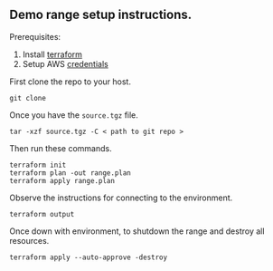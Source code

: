 ## Demo range setup instructions.

Prerequisites:

1. Install [terraform](https://developer.hashicorp.com/terraform/tutorials/aws-get-started/install-cli)
2. Setup AWS [credentials](https://docs.aws.amazon.com/cli/latest/userguide/cli-configure-files.html)  

First clone the repo to your host.
```
git clone 
```

Once you have the `source.tgz` file.

```
tar -xzf source.tgz -C < path to git repo >
```

Then run these commands.

```
terraform init
terraform plan -out range.plan
terraform apply range.plan
```
Observe the instructions for connecting to the environment. 

```
terraform output
````

Once down with environment, to shutdown the range and destroy all resources.  

```
terraform apply --auto-approve -destroy 
```

